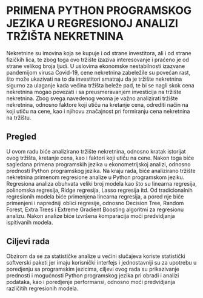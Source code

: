 # PRIMENA PYTHON PROGRAMSKOG JEZIKA U REGRESIONOJ ANALIZI TRŽIŠTA NEKRETNINA
Nekretnine su imovina koja se kupuje i od strane investitora, ali i od strane fizičkih lica, 
te zbog toga ovo tržište izaziva interesovanje i praćeno je od strane velikog broja ljudi. 
U uslovima ekonomske nestabilnosti izazvane pandemijom virusa Covid-19, cene 
nekretnina  zabeležile su povećan rast, što može ukazivati na  to  da  investitori  smatraju 
da je tržište nekretnina sigurno za ulaganje kada većina tržišta beleže pad, te bi se nagli 
skok  cena  nekretnina  mogao  povezati  i  sa  preusmeravanjem  investicija  na  tržište 
nekretnina. Zbog svega navedenog veoma  je  važno  analizirati  tržište  nekretnina, 
odnosno faktore koji utiču na kretanje  cena,  odrediti  način na koji utiču na cene,  kao  i 
njihovu značajnost pri formiranju cena nekretnina na tržištu.
## Pregled
U  ovom  radu  biće analizirano  tržište nekretnina, odnosno kratak istorijat ovog tržišta,  kretanje  cena,  kao  i  faktori  koji  utiču  na  cene.  Nakon  toga  biće  sagledana 
primena programskih jezika u ekonometrijskoj analizi, odnosno prednosti Python programskog jezika. Na kraju rada, biće  analizirano tržište  nekretnina  primenom regresione  analize  u  Python  programskom  jeziku.  Regresiona  analiza  obuhvata  veliki 
broj modela kao što su linearna regresija, polinomska regresija, Ridge  regresija,  Lasso regresija itd. Od tradicionalnih regresionih modela biće primenjena linearna regresija, a 
pored nje biće primenjeni i napredniji oblici regresije, odnosno Decision Tree, Random Forest, Extra Trees i Extreme Gradient Boosting algoritmi za regresionu analizu. Nakon 
analize biće izvršena komparacija moći predvidjanja ispitivanih modela. 
## Ciljevi rada
Obzirom  da  se  za  statističke  analize  u  većini  slučajeva  koriste  statistički 
softverski paketi jer imaju korisnički interfejs i jednostavniji su za upotrebu u poredjenju 
sa  programskim  jezicima,  ciljevi  ovog  rada  su  prikazivanje  prednosti  i  mogućnosti 
Python  programskog jezika pri obradi i analizi podataka, kao i poredjenje performansi, 
odnosno moći predvidjanja različitih regresionih modela.